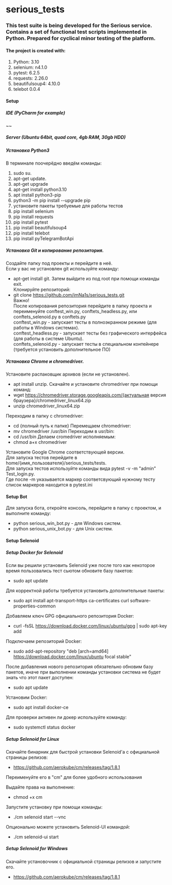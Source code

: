 # serious_tests
### This test suite is being developed for the Serious service. Contains a set of functional test scripts implemented in Python. Prepared for cyclical minor testing of the platform. 
#### The project is created with:

1. Python: 3.10
2. selenium: n4.1.0
3. pytest: 6.2.5
4. requests: 2.26.0
5. beautifulsoup4: 4.10.0
6. telebot 0.0.4

#### Setup

##### IDE (PyCharm for example)

~~

##### Server (Ubuntu 64bit, quad core, 4gb RAM, 30gb HDD)

##### Установка Python3

В терминале поочерёдно введём команды:
1. sudo su.
2. apt-get update.
3. apt-get upgrade
4. apt-get install python3.10
5. apt install python3-pip
6. python3 -m pip install --upgrade pip
7. установите пакеты требуемые для работы тестов
8. pip install selenium
9. pip install requests
10. pip install pytest
11. pip install beautifulsoup4
12. pip install telebot
13. pip install pyTelegramBotApi

##### Установка Git и копирование репозитория.
Создайте папку под проекты и перейдите в неё.  
Если у вас не установлен git используйте команду:  
- apt-get install git. 
Затем выйдите из под root при помощи команды exit.  
Клонируйте репозиторий:  
- git clone https://github.com/imNa1s/serious_tests.git  
Важно!  
После копирования репозитория перейдите в папку проекта и переименуйте conftest_win.py, conftets_headless.py, или conftets_selenoid.py в conftets.py  
conftest_win.py - запускает тесты в полноэкранном режиме (для работы в Windows системах).  
conftest_headless.py - запускает тесты без графического интерфейса (для работы в системе Ubuntu).  
conftets_selenoid.py - запускает тесты в специальном контейнере (требуется установить дополнительное ПО)

##### Установка Chrome и chromedriver.
Установите распаковщик архивов (если не установлен).
- apt install unzip.
Скачайте и установите chromedriver при помощи команд:
- wget https://chromedriver.storage.googleapis.com/{актуальная версия браузера}/chromedriver_linux64.zip
- unzip chromedriver_linux64.zip

Переходим в папку с chromedriver:
- cd {полный путь к папке}
Перемещаем chromedriver:
- mv chromedriver /usr/bin
Переходим в usr/bin:
- cd /usr/bin
Делаем cromedriver исполняемым:
- chmod a+x chromedriver


Установите Google Chrome соответствующей версии.  
Для запуска тестов перейдите в home/{имя_пользователя}/serious_tests/tests.  
Для запуска тестов используйте команды вида pytest -v -m "admin" Test_login.py.  
Где после -m указывается маркер соответсвующий нужному тесту список маркеров находится в pytest.ini


#### Setup Bot

Для запуска бота, откройте консоль, перейдите в папку с проектом, и выполните команду:  
- python serious_win_bot.py - для Windows систем.
- python serious_unix_bot.py - для Unix систем.

#### Setup Selenoid

##### Setup Docker for Selenoid

Если вы решили установить Selenoid уже после того как некоторое время пользовались тест сьютом обновите базу пакетов:  
- sudo apt update  

Для корректной работы требуется установить дополнительные пакеты:  
- sudo apt install apt-transport-https ca-certificates curl software-properties-common  

Добавляем ключ GPG официального репозитория Docker:  
- curl -fsSL https://download.docker.com/linux/ubuntu/gpg | sudo apt-key add  

Подключаем репозиторий Docker:  
- sudo add-apt-repository "deb [arch=amd64] https://download.docker.com/linux/ubuntu focal stable"  

После добавления нового репозитория обязательно обновим базу пакетов, иначе при выполнении команды установки система не будет знать что этот пакет доступен:  
- sudo apt update  

Установим Docker:  
- sudo apt install docker-ce  

Для проверки активен ли докер используйте команду:  
- sudo systemctl status docker  

##### Setup Selenoid for Linux

Скачайте бинарник для быстрой установки Selenoid'а с официальной страницы релизов:  
- https://github.com/aerokube/cm/releases/tag/1.8.1  

Переименуйте его в "cm" для более удобного использования  

Выдайте права на выполнение:  
- chmod +x cm  

Запустите установку при помощи команды:  
- ./cm selenoid start --vnс  

Опционально можете установить Selenoid-UI командой:  
- ./cm selenoid-ui start  

##### Setup Selenoid for Windows

Скачайте установочник с официальной страницы релизов и запустите его.  
- https://github.com/aerokube/cm/releases/tag/1.8.1   
